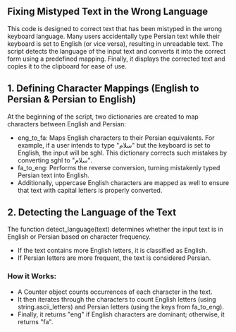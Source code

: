 ## Fixing Mistyped Text in the Wrong Language
This code is designed to correct text that has been mistyped in the wrong keyboard language. Many users accidentally type Persian text while their keyboard is set to English (or vice versa), resulting in unreadable text. The script detects the language of the input text and converts it into the correct form using a predefined mapping. Finally, it displays the corrected text and copies it to the clipboard for ease of use.
## 1. Defining Character Mappings (English to Persian & Persian to English)
At the beginning of the script, two dictionaries are created to map characters between English and Persian:
- eng_to_fa: Maps English characters to their Persian equivalents. For example, if a user intends to type "سلام" but the keyboard is set to English, the input will be sghl. This dictionary corrects such mistakes by converting sghl to "سلام".
- fa_to_eng: Performs the reverse conversion, turning mistakenly typed Persian text into English.
- Additionally, uppercase English characters are mapped as well to ensure that text with capital letters is properly converted.
## 2. Detecting the Language of the Text
The function detect_language(text) determines whether the input text is in English or Persian based on character frequency.
- If the text contains more English letters, it is classified as English.
- If Persian letters are more frequent, the text is considered Persian.
### How it Works:
- A Counter object counts occurrences of each character in the text.
- It then iterates through the characters to count English letters (using string.ascii_letters) and Persian letters (using the keys from fa_to_eng).
- Finally, it returns "eng" if English characters are dominant; otherwise, it returns "fa".
